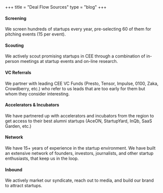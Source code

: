 +++
title = "Deal Flow Sources"
type = "blog"
+++

#### Screening

We screen hundreds of startups every year, pre-selecting 60 of them for pitching events (15 per event).


#### Scouting

We actively scout promising startups in CEE through a combination of in-person meetings at startup events and on-line research.


#### VC Referrals

We partner with leading CEE VC Funds (Presto, Tensor, Impulse, 0100, Zaka, Crowdberry, etc.) who refer to us leads that are too early for them but whom they consider interesting.


#### Accelerators & Incubators

We have partnered up with accelerators and incubators from the region to get access to their best alumni startups (AceON, StartupYard, InQb, SaaS Garden, etc.)


#### Network

We have 15+ years of experience in the startup environment. We have built an extensive network of founders, investors, journalists, and other startup enthusiasts, that keep us in the loop.


#### Inbound

We actively market our syndicate, reach out to media, and build our brand to attract startups.
